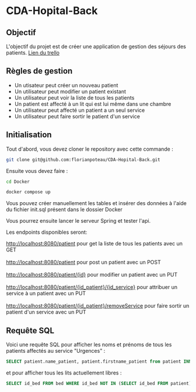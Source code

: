 # CDA-Hopital-Back

## Objectif

L'objectif du projet est de créer une application de gestion des séjours des patients.
[Lien du trello](https://trello.com/invite/b/mzcEv3RI/ATTI37d97e430e3a68180b18bd9b99590fb354E26517/suivi-des-taches)

## Règles de gestion

- Un utisateur peut créer un nouveau patient
- Un utilisateur peut modifier un patient existant
- Un utilisateur peut voir la liste de tous les patients
- Un patient est affecté à un lit qui est lui même dans une chambre
- Un utilisateur peut affecté un patient a un seul service
- Un utilisateur peut faire sortir le patient d'un service

## Initialisation

Tout d'abord, vous devez cloner le repository avec cette commande :

```bash
git clone git@github.com:florianpoteau/CDA-Hopital-Back.git
```

Ensuite vous devez faire :

```bash
cd Docker
```

```bash
docker compose up
```

Vous pouvez créer manuellement les tables et insérer des données à l'aide du fichier init.sql présent dans le dossier Docker

Vous pourrez ensuite lancer le serveur Spring et tester l'api.

Les endpoints disponibles seront:

[http://localhost:8080/patient](http://localhost:8080/patient) pour get la liste de tous les patients avec un GET
<br></br>
[http://localhost:8080/patient](http://localhost:8080/patient) pour post un patient avec un POST
<br></br>
[http://localhost:8080/patient/{id}](http://localhost:8080/patient/{id}) pour modifier un patient avec un PUT
<br></br>
[http://localhost:8080/patient/{id_patient}/{id_service}](http://localhost:8080/patient/{id_patient}/{id_service}) pour attribuer un service à un patient avec un PUT
<br></br>
[http://localhost:8080/patient/{id_patient}/removeService](http://localhost:8080/patient/{id_patient}/removeService) pour faire sortir un patient d'un service avec un PUT

## Requête SQL

Voici une requête SQL pour afficher les noms et prénoms de tous les patients affectés au service "Urgences" :

```sql
SELECT patient.name_patient, patient.firstname_patient from patient INNER JOIN service on service.id_service = patient.id_service WHERE service.name_service = "Urgence" LIMIT 300;
```

et pour afficher tous les lits actuellement libres :

```sql
SELECT id_bed FROM bed WHERE id_bed NOT IN (SELECT id_bed FROM patient) LIMIT 300;
```
